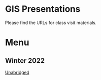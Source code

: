 # GIS Presentations

Please find the URLs for class visit materials.

# Menu

## Winter 2022
[Unabridged](https://harvardmapcollection.github.io/GIS-presentations/winter-2022/unabridged/)
